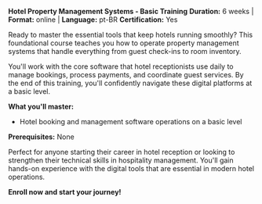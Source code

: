 **Hotel Property Management Systems - Basic Training**
**Duration:** 6 weeks | **Format:** online | **Language:** pt-BR
**Certification:** Yes

Ready to master the essential tools that keep hotels running smoothly? This foundational course teaches you how to operate property management systems that handle everything from guest check-ins to room inventory.

You'll work with the core software that hotel receptionists use daily to manage bookings, process payments, and coordinate guest services. By the end of this training, you'll confidently navigate these digital platforms at a basic level.

**What you'll master:**
- Hotel booking and management software operations on a basic level

**Prerequisites:**
None

Perfect for anyone starting their career in hotel reception or looking to strengthen their technical skills in hospitality management. You'll gain hands-on experience with the digital tools that are essential in modern hotel operations.

**Enroll now and start your journey!**